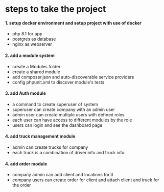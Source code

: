 # steps to take the project

#### 1. setup docker environment and setup project with use of docker

 - php 8.1 for app
 - postgres as database
 - nginx as webserver

#### 2. add a module system
- create a Modules folder
- create a shared module
- add composer.json and auto-discoverable service providers
- config phpunit.xml to discover module's tests


#### 3. add Auth module
- a command to create superuser of system
- superuser can create company with an admin user
- admin user can create multiple users with defined roles
- each user can have access to different modules by the role
- users can login and see the dashboard page

#### 4. add truck management module
- admin can create trucks for company
- each truck is a combination of driver info and truck info


#### 4. add order module
- company admin can add client and locations for it
- company users can create order for client and attach client and truck for the order